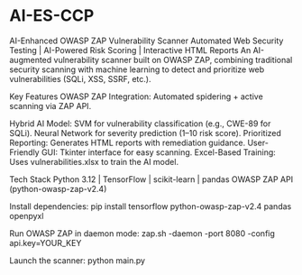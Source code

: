 # AI-ES-CCP
AI-Enhanced OWASP ZAP Vulnerability Scanner Automated Web Security Testing | AI-Powered Risk Scoring | Interactive HTML Reports An AI-augmented vulnerability scanner built on OWASP ZAP, combining traditional security scanning with machine learning to detect and prioritize web vulnerabilities (SQLi, XSS, SSRF, etc.).

Key Features OWASP ZAP Integration: Automated spidering + active scanning via ZAP API.

Hybrid AI Model: SVM for vulnerability classification (e.g., CWE-89 for SQLi). Neural Network for severity prediction (1–10 risk score). Prioritized Reporting: Generates HTML reports with remediation guidance. User-Friendly GUI: Tkinter interface for easy scanning. Excel-Based Training: Uses vulnerabilities.xlsx to train the AI model.

Tech Stack Python 3.12 | TensorFlow | scikit-learn | pandas OWASP ZAP API (python-owasp-zap-v2.4)

Install dependencies: pip install tensorflow python-owasp-zap-v2.4 pandas openpyxl

Run OWASP ZAP in daemon mode: zap.sh -daemon -port 8080 -config api.key=YOUR_KEY

Launch the scanner: python main.py
